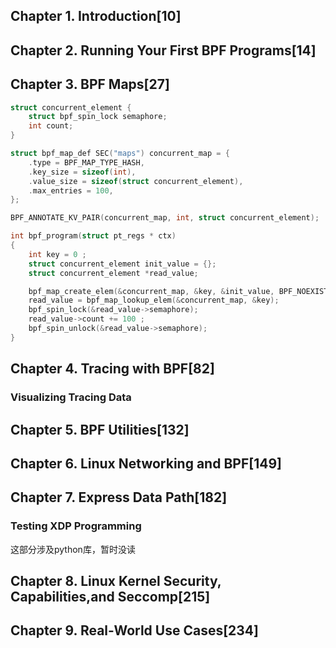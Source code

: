 ## Chapter 1. Introduction[10]

## Chapter 2. Running Your First BPF Programs[14]

## Chapter 3. BPF Maps[27]


```c
struct concurrent_element {
	struct bpf_spin_lock semaphore;
	int count;
}

struct bpf_map_def SEC("maps") concurrent_map = {
	.type = BPF_MAP_TYPE_HASH,
	.key_size = sizeof(int),
	.value_size = sizeof(struct concurrent_element),
	.max_entries = 100,
};

BPF_ANNOTATE_KV_PAIR(concurrent_map, int, struct concurrent_element);

int bpf_program(struct pt_regs * ctx)
{
	int key = 0 ;
	struct concurrent_element init_value = {};
	struct concurrent_element *read_value;

	bpf_map_create_elem(&concurrent_map, &key, &init_value, BPF_NOEXIST);
	read_value = bpf_map_lookup_elem(&concurrent_map, &key);
	bpf_spin_lock(&read_value->semaphore);
	read_value->count += 100 ;
	bpf_spin_unlock(&read_value->semaphore);
}
```

## Chapter 4. Tracing with BPF[82]
### Visualizing Tracing Data

## Chapter 5. BPF Utilities[132]

## Chapter 6. Linux Networking and BPF[149]


## Chapter 7. Express Data Path[182]
### Testing XDP Programming

这部分涉及python库，暂时没读

## Chapter 8. Linux Kernel Security, Capabilities,and Seccomp[215]

## Chapter 9. Real-World Use Cases[234]



